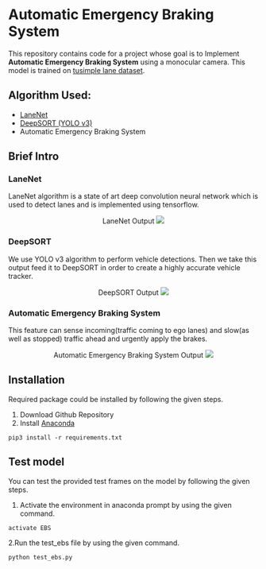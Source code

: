 # Automatic Emergency Braking System
This repository contains code for a project whose goal is to Implement **Automatic Emergency Braking System** using a monocular camera. This model is trained on [tusimple lane dataset](https://github.com/TuSimple/tusimple-benchmark).



## Algorithm Used: 
- [LaneNet](https://github.com/MaybeShewill-CV/lanenet-lane-detection) 
- [DeepSORT (YOLO v3)](https://github.com/Akhtar303/Vehicle-Detection-and-Tracking-Usig-YOLO-and-Deep-Sort-with-Keras-and-Tensorflow) 
- Automatic Emergency Braking System 


## Brief Intro
### LaneNet
LaneNet algorithm is a state of art deep convolution neural network which is used to detect lanes and is implemented using tensorflow.
<p align="center">
  LaneNet Output
  <img src="Output_GIF/laneNet.gif"\>
</p>

### DeepSORT
We use YOLO v3 algorithm to perform vehicle detections. Then we take this output feed it to DeepSORT in order to create a highly accurate vehicle tracker.
<p align="center">
  DeepSORT Output
  <img src="Output_GIF/deepSORT.gif"\>
</p>

### Automatic Emergency Braking System
This feature can sense incoming(traffic coming to ego lanes) and slow(as well as stopped) traffic ahead and urgently apply the brakes.
<p align="center">
  Automatic Emergency Braking System Output
  <img src="Output_GIF/EBS.gif"\>
</p>


## Installation
Required package could be installed by following the given steps.

1. Download Github Repository
2. Install [Anaconda](https://anaconda.org)
```
pip3 install -r requirements.txt
```


## Test model
You can test the provided test frames on the model by following the given steps.
1. Activate the environment in anaconda prompt by using the given command.
```
activate EBS
```
2.Run the test_ebs file by using the given command.
```
python test_ebs.py 
```
